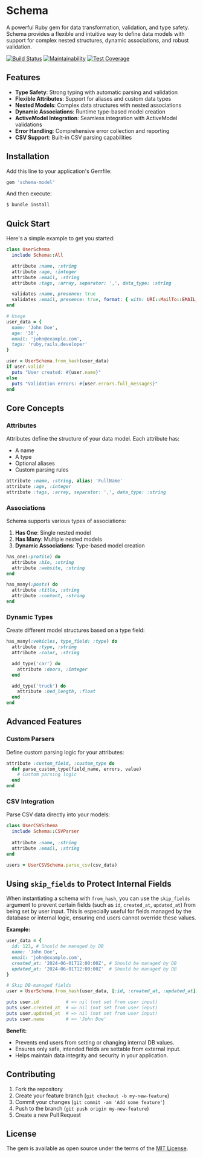 # Schema

A powerful Ruby gem for data transformation, validation, and type safety. Schema provides a flexible and intuitive way to define data models with support for complex nested structures, dynamic associations, and robust validation.

[![Build Status](https://travis-ci.org/dougyouch/schema.svg?branch=master)](https://travis-ci.org/dougyouch/schema)
[![Maintainability](https://api.codeclimate.com/v1/badges/c142d46a7a37d4a8c2e5/maintainability)](https://codeclimate.com/github/dougyouch/schema/maintainability)
[![Test Coverage](https://api.codeclimate.com/v1/badges/c142d46a7a37d4a8c2e5/test_coverage)](https://codeclimate.com/github/dougyouch/schema/test_coverage)

## Features

- **Type Safety**: Strong typing with automatic parsing and validation
- **Flexible Attributes**: Support for aliases and custom data types
- **Nested Models**: Complex data structures with nested associations
- **Dynamic Associations**: Runtime type-based model creation
- **ActiveModel Integration**: Seamless integration with ActiveModel validations
- **Error Handling**: Comprehensive error collection and reporting
- **CSV Support**: Built-in CSV parsing capabilities

## Installation

Add this line to your application's Gemfile:

```ruby
gem 'schema-model'
```

And then execute:

```bash
$ bundle install
```

## Quick Start

Here's a simple example to get you started:

```ruby
class UserSchema
  include Schema::All

  attribute :name, :string
  attribute :age, :integer
  attribute :email, :string
  attribute :tags, :array, separator: ',', data_type: :string

  validates :name, presence: true
  validates :email, presence: true, format: { with: URI::MailTo::EMAIL_REGEXP }
end

# Usage
user_data = {
  name: 'John Doe',
  age: '30',
  email: 'john@example.com',
  tags: 'ruby,rails,developer'
}

user = UserSchema.from_hash(user_data)
if user.valid?
  puts "User created: #{user.name}"
else
  puts "Validation errors: #{user.errors.full_messages}"
end
```

## Core Concepts

### Attributes

Attributes define the structure of your data model. Each attribute has:
- A name
- A type
- Optional aliases
- Custom parsing rules

```ruby
attribute :name, :string, alias: 'FullName'
attribute :age, :integer
attribute :tags, :array, separator: ',', data_type: :string
```

### Associations

Schema supports various types of associations:

1. **Has One**: Single nested model
2. **Has Many**: Multiple nested models
3. **Dynamic Associations**: Type-based model creation

```ruby
has_one(:profile) do
  attribute :bio, :string
  attribute :website, :string
end

has_many(:posts) do
  attribute :title, :string
  attribute :content, :string
end
```

### Dynamic Types

Create different model structures based on a type field:

```ruby
has_many(:vehicles, type_field: :type) do
  attribute :type, :string
  attribute :color, :string

  add_type('car') do
    attribute :doors, :integer
  end

  add_type('truck') do
    attribute :bed_length, :float
  end
end
```

## Advanced Features

### Custom Parsers

Define custom parsing logic for your attributes:

```ruby
attribute :custom_field, :custom_type do
  def parse_custom_type(field_name, errors, value)
    # Custom parsing logic
  end
end
```

### CSV Integration

Parse CSV data directly into your models:

```ruby
class UserCSVSchema
  include Schema::CSVParser
  
  attribute :name, :string
  attribute :email, :string
end

users = UserCSVSchema.parse_csv(csv_data)
```

## Using `skip_fields` to Protect Internal Fields

When instantiating a schema with `from_hash`, you can use the `skip_fields` argument to prevent certain fields (such as `id`, `created_at`, `updated_at`) from being set by user input. This is especially useful for fields managed by the database or internal logic, ensuring end users cannot override these values.

**Example:**

```ruby
user_data = {
  id: 123, # Should be managed by DB
  name: 'John Doe',
  email: 'john@example.com',
  created_at: '2024-06-01T12:00:00Z', # Should be managed by DB
  updated_at: '2024-06-01T12:00:00Z'  # Should be managed by DB
}

# Skip DB-managed fields
user = UserSchema.from_hash(user_data, [:id, :created_at, :updated_at])

puts user.id          # => nil (not set from user input)
puts user.created_at  # => nil (not set from user input)
puts user.updated_at  # => nil (not set from user input)
puts user.name        # => 'John Doe'
```

**Benefit:**
- Prevents end users from setting or changing internal DB values.
- Ensures only safe, intended fields are settable from external input.
- Helps maintain data integrity and security in your application.

## Contributing

1. Fork the repository
2. Create your feature branch (`git checkout -b my-new-feature`)
3. Commit your changes (`git commit -am 'Add some feature'`)
4. Push to the branch (`git push origin my-new-feature`)
5. Create a new Pull Request

## License

The gem is available as open source under the terms of the [MIT License](https://opensource.org/licenses/MIT).

